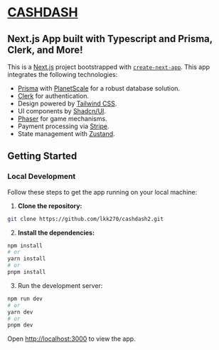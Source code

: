 # [CASHDASH](https://cashdash.space/)

## Next.js App built with Typescript and Prisma, Clerk, and More!

This is a [Next.js](https://nextjs.org/) project bootstrapped with [`create-next-app`](https://github.com/vercel/next.js/tree/canary/packages/create-next-app). This app integrates the following technologies:

- [Prisma](https://www.prisma.io/) with [PlanetScale](https://planetscale.com/) for a robust database solution.
- [Clerk](https://clerk.dev/) for authentication.
- Design powered by [Tailwind CSS](https://tailwindcss.com/).
- UI components by [Shadcn/UI](https://github.com/shadcn/ui).
- [Phaser](https://phaser.io/) for game mechanisms.
- Payment processing via [Stripe](https://stripe.com/).
- State management with [Zustand](https://github.com/pmndrs/zustand).

## Getting Started

### Local Development

Follow these steps to get the app running on your local machine:

1. **Clone the repository:**

```bash
git clone https://github.com/lkk270/cashdash2.git
```

2. **Install the dependencies:**
   
```bash
npm install
# or
yarn install
# or
pnpm install
```

3. Run the development server:
   
```bash
npm run dev
# or
yarn dev
# or
pnpm dev
```

Open [http://localhost:3000](http://localhost:3000) to view the app.

